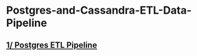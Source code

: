 # Postgres-and-Cassandra-ETL-Data-Pipeline
## <a href="https://github.com/linhlbn/Postgres-and-Cassandra-ETL-Data-Pipeline/tree/main/1_postgresETL_pipeline"> 1/ Postgres ETL Pipeline </a>
